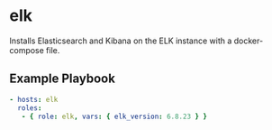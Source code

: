 elk
=========

Installs Elasticsearch and Kibana on the ELK instance with a docker-compose file.

Example Playbook
----------------

```yml
- hosts: elk
  roles:
   - { role: elk, vars: { elk_version: 6.8.23 } }
```
